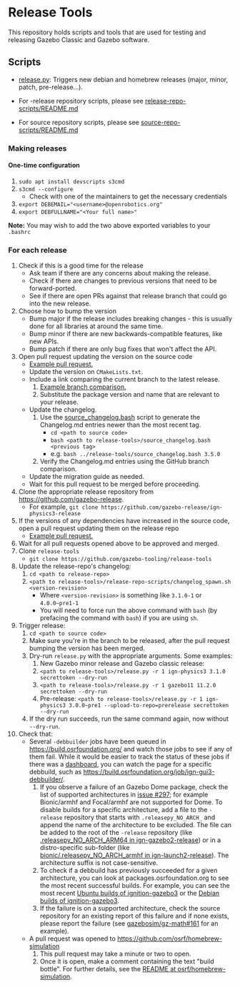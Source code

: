 # Release Tools

This repository holds scripts and tools that are used for testing and releasing
Gazebo Classic and Gazebo software.

## Scripts

* [release.py](release.py): Triggers new debian and homebrew releases (major, minor, patch, pre-release...).

* For -release repository scripts, please see [release-repo-scripts/README.md](release-repo-scripts/README.md)
* For source repository scripts, please see [source-repo-scripts/README.md](source-repo-scripts/README.md)

### Making releases

#### One-time configuration

1. `sudo apt install devscripts s3cmd`
1. `s3cmd --configure`
    * Check with one of the maintainers to get the necessary credentials
1. `export DEBEMAIL="<username>@openrobotics.org"`
1. `export DEBFULLNAME="<Your full name>"`

**Note:** You may wish to add the two above exported variables to your `.bashrc`

### For each release

1. Check if this is a good time for the release
    * Ask team if there are any concerns about making the release.
    * Check if there are changes to previous versions that need to be forward-ported.
    * See if there are open PRs against that release branch that could go into the new release.
1. Choose how to bump the version
    * Bump major if the release includes breaking changes - this is usually done for all libraries at around the same time.
    * Bump minor if there are new backwards-compatible features, like new APIs.
    * Bump patch if there are only bug fixes that won't affect the API.
1. Open pull request updating the version on the source code
    * [Example pull request.](https://github.com/gazebosim/gz-physics/pull/132)
    * Update the version on `CMakeLists.txt`.
    * Include a link comparing the current branch to the latest release.
        1. [Example branch comparison.](https://github.com/gazebosim/gz-sim/compare/ignition-gazebo3_3.5.0...ign-gazebo3)
        1. Substitute the package version and name that are relevant to your release.
    * Update the changelog.
        1. Use the [source_changelog.bash](source_changelog.bash) script to generate the Changelog.md entries newer than the most recent tag.
            * `cd <path to source code>`
            * `bash <path to release-tools>/source_changelog.bash <previous tag>`
            * e.g. `bash ../release-tools/source_changelog.bash 3.5.0`
        1. Verify the Changelog.md entries using the GitHub branch comparison.
    * Update the migration guide as needed.
    * Wait for this pull request to be merged before proceeding.
1. Clone the appropriate release repository from https://github.com/gazebo-release.
    * For example, `git clone https://github.com/gazebo-release/ign-physics3-release`
1. If the versions of any dependencies have increased in the source code, open a pull request updating them on the release repo
    * [Example pull request.](https://github.com/gazebo-release/gz-sim3-release/pull/4)
1. Wait for all pull requests opened above to be approved and merged.
1. Clone `release-tools`
    * `git clone https://github.com/gazebo-tooling/release-tools`
1. Update the release-repo's changelog:
    1. `cd <path to release-repo>`
    1. `<path to release-tools>/release-repo-scripts/changelog_spawn.sh <version-revision>`
        * Where `<version-revision>` is something like `3.1.0-1` or `4.0.0~pre1-1`
        * You will need to force run the above command with `bash` (by prefacing the command with `bash`) if you are using `sh`.
1. Trigger release:
    1. `cd <path to source code>`
    1. Make sure you're in the branch to be released, after the pull request bumping the version has been merged.
    1. Dry-run `release.py` with the appropriate arguments. Some examples:
        1. New Gazebo minor release and Gazebo classic release:
          1. `<path to release-tools>/release.py -r 1 ign-physics3 3.1.0 secrettoken --dry-run`
          1. `<path to release-tools>/release.py -r 1 gazebo11 11.2.0 secrettoken --dry-run`
        1. Pre-release: `<path to release-tools>/release.py -r 1 ign-physics3 3.0.0~pre1 --upload-to-repo=prerelease secrettoken --dry-run`
    1. If the dry run succeeds, run the same command again, now without `--dry-run`.
1. Check that:
    * Several `-debbuilder` jobs have been queued in https://build.osrfoundation.org/ and watch those jobs to see if any of them fail.
      While it would be easier to track the status of these jobs if there was a [dashboard](https://github.com/gazebo-tooling/release-tools/issues/295),
      you can watch the page for a specific debbuild, such as https://build.osrfoundation.org/job/ign-gui3-debbuilder/.
        1. If you observe a failure of an Gazebo Dome package, check the list of supported
           architectures in [issue #297](https://github.com/gazebo-tooling/release-tools/issues/297);
           for example Bionic/armhf and Focal/armhf are not supported for Dome.
           To disable builds for a specific architecture, add a file to the `-release` repository that starts with `.releasepy_NO_ARCH_`
           and append the name of the architecture to be excluded. The file can be added to the
           root of the `-release` repository (like [.releasepy_NO_ARCH_ARM64 in ign-gazebo2-release](https://github.com/gazebo-release/ign-gazebo2-release/blob/master/.releasepy_NO_ARCH_ARM64))
           or in a distro-specific sub-folder (like [bionic/.releasepy_NO_ARCH_armhf in ign-launch2-release](https://github.com/gazebo-release/ign-launch2-release/blob/master/bionic/.releasepy_NO_ARCH_armhf)).
           The architecture suffix is not case-sensitive.
        1. To check if a debbuild has previously succeeded for a given architecture, you can look at packages.osrfoundation.org
           to see the most recent successful builds. For example, you can see the most recent
           [Ubuntu builds of ignition-gazebo3](https://packages.osrfoundation.org/gazebo/ubuntu-stable/pool/main/i/ignition-gazebo3/)
           or the [Debian builds of ignition-gazebo3](https://packages.osrfoundation.org/gazebo/debian-stable/pool/main/i/ignition-gazebo3/).
        1. If the failure is on a supported architecture, check the source repository for an existing report of this failure and if none
           exists, please report the failure (see [gazebosim/gz-math#161](https://github.com/gazebosim/gz-math/issues/161)
           for an example).
    * A pull request was opened to https://github.com/osrf/homebrew-simulation
        1. This pull request may take a minute or two to open.
        1. Once it is open, make a comment containing the text "build bottle".
           For further details, see the [README at osrf/homebrew-simulation](https://github.com/osrf/homebrew-simulation#to-build-bottles).
